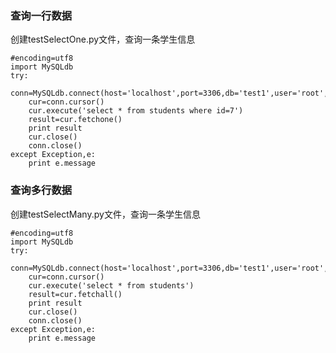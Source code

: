 ### 查询一行数据
创建testSelectOne.py文件，查询一条学生信息

    #encoding=utf8
    import MySQLdb
    try:
        conn=MySQLdb.connect(host='localhost',port=3306,db='test1',user='root',passwd='mysql',charset='utf8')
        cur=conn.cursor()
        cur.execute('select * from students where id=7')
        result=cur.fetchone()
        print result
        cur.close()
        conn.close()
    except Exception,e:
        print e.message

### 查询多行数据
创建testSelectMany.py文件，查询一条学生信息

    #encoding=utf8
    import MySQLdb
    try:
        conn=MySQLdb.connect(host='localhost',port=3306,db='test1',user='root',passwd='mysql',charset='utf8')
        cur=conn.cursor()
        cur.execute('select * from students')
        result=cur.fetchall()
        print result
        cur.close()
        conn.close()
    except Exception,e:
        print e.message
